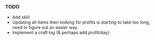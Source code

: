 ﻿### TODO
* Add skill
* Updating all items then looking for profits is starting to take too long, need to figure out an easier way.
* Implement a craft log (& perhaps add profit/day)